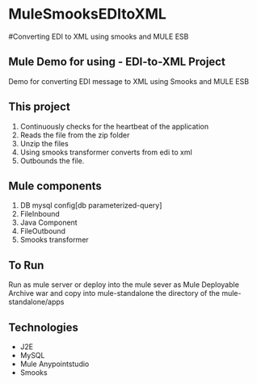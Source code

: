 # MuleSmooksEDItoXML
#Converting EDI to XML using smooks and MULE ESB

Mule Demo for using - EDI-to-XML Project
--------------
Demo for converting EDI message to XML using Smooks and MULE ESB


This project 
------------
1.	Continuously checks for the heartbeat of the application 
2.	Reads the file from the zip folder
3.	Unzip the files
4.	Using smooks transformer converts from edi to xml
5.	Outbounds the file.


Mule components
---------
1.	DB mysql config[db parameterized-query]
2.	FileInbound
3.	Java Component
4.	FileOutbound
5.	Smooks transformer


To Run
-------
Run as mule server or deploy into the mule sever as Mule Deployable Archive war and copy into mule-standalone the directory of the mule-standalone/apps


Technologies
---------
- J2E
- MySQL
- Mule Anypointstudio
- Smooks
